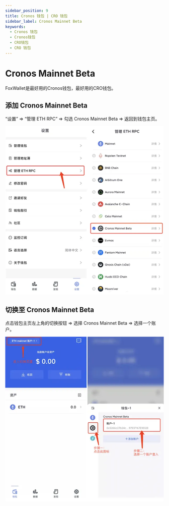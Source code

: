 ```yaml
---
sidebar_position: 9
title: Cronos 钱包 | CRO 钱包
sidebar_label: Cronos Mainnet Beta
keywords:
  - Cronos 钱包
  - Cronos钱包
  - CRO钱包
  - CRO 钱包
---
```


# Cronos Mainnet Beta

FoxWallet是最好用的Cronos钱包，最好用的CRO钱包。

## 添加 Cronos Mainnet Beta

“设置” => “管理 ETH RPC” => 勾选 Cronos Mainnet Beta => 返回到钱包主页。

![](../img/add-cronos.webp)

## 切换至 Cronos Mainnet Beta

点击钱包主页左上角的切换按钮 => 选择 Cronos Mainnet Beta => 选择一个账户。

![](../img/switch-cronos.webp)